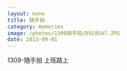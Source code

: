 ```yaml
---
layout: none
title: 随手拍
category: memories
image: /photos/1309随手拍/DSC0547.JPG
date: 2013-09-01
---
```

1309-随手拍 上班路上